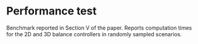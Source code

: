 # Performance test

Benchmark reported in Section V of the paper. Reports computation times for the
2D and 3D balance controllers in randomly sampled scenarios.
